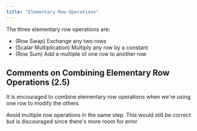 ```yaml
---
title: "Elementary Row Operations"
---
```


The three elementary row operations are:

- (Row Swap) Exchange any two rows
- (Scalar Multiplication) Multiply any row by a constant
- (Row Sum) Add a multiple of one row to another row

## Comments on Combining Elementary Row Operations (2.5)

It is encouraged to combine elementary row operations when we're using one row to modify the others

Avoid multiple row operations in the same step. This would still be correct but is discouraged since there's more room for error

